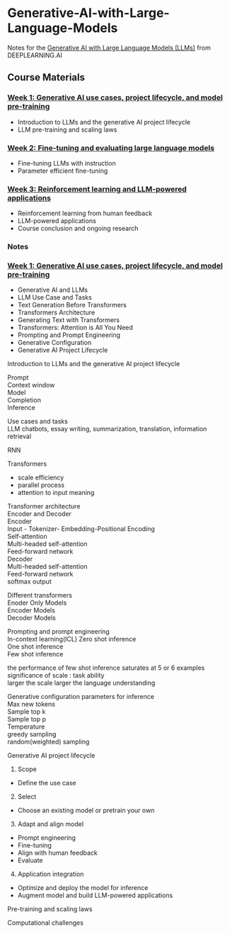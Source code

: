 # Generative-AI-with-Large-Language-Models

Notes for the [Generative AI with Large Language Models (LLMs)](https://www.deeplearning.ai/courses/generative-ai-with-llms/) from DEEPLEARNING.AI

## Course Materials
### [Week 1: Generative AI use cases, project lifecycle, and model pre-training](https://github.com/sathyanaravind/Generative-AI-with-Large-Language-Models/tree/main/Week%201%3A%20Generative%20AI%20use%20cases%2C%20project%20lifecycle%2C%20and%20model%20pre-training)

- Introduction to LLMs and the generative AI project lifecycle
- LLM pre-training and scaling laws


### [Week 2: Fine-tuning and evaluating large language models](https://github.com/sathyanaravind/Generative-AI-with-Large-Language-Models/tree/main/Week%202%3A%20Fine-tuning%20and%20evaluating%20large%20language%20models)

- Fine-tuning LLMs with instruction
- Parameter efficient fine-tuning

### [Week 3: Reinforcement learning and LLM-powered applications](https://github.com/sathyanaravind/Generative-AI-with-Large-Language-Models/tree/main/Week%203%3A%20Reinforcement%20learning%20and%20LLM-powered%20applications)

- Reinforcement learning from human feedback
- LLM-powered applications
- Course conclusion and ongoing research


### Notes

### [Week 1: Generative AI use cases, project lifecycle, and model pre-training](https://github.com/sathyanaravind/Generative-AI-with-Large-Language-Models/tree/main/Week%201%3A%20Generative%20AI%20use%20cases%2C%20project%20lifecycle%2C%20and%20model%20pre-training)
  - Generative AI and LLMs
  - LLM Use Case and Tasks
  - Text Generation Before Transformers
  - Transformers Architecture
  - Generating Text with Transformers
  - Transformers: Attention is All You Need
  - Prompting and Prompt Engineering
  - Generative Configuration
  - Generative AI Project Lifecycle

Introduction to LLMs and the generative AI project lifecycle    

Prompt  
Context window  
Model  
Completion  
Inference  

Use cases and tasks  
LLM chatbots, essay writing, summarization, translation, information retrieval  

RNN  

Transformers  
-  scale efficiency  
- parallel process  
- attention to input meaning  

Transformer architecture  
Encoder and Decoder  
Encoder   
Input - Tokenizer- Embedding-Positional Encoding  
Self-attention  
Multi-headed self-attention  
Feed-forward network  
Decoder  
Multi-headed self-attention  
Feed-forward network  
softmax output  

Different transformers  
Enoder Only Models  
Encoder Models  
Decoder Models  

Prompting and prompt engineering  
In-context learning(ICL) 
Zero shot inference  
One shot inference  
Few shot inference  

the performance of few shot inference saturates at  5 or 6 examples  
significance of scale : task ability  
larger the scale larger the language understanding  

Generative configuration parameters for inference  
Max new tokens  
Sample top k  
Sample top p   
Temperature  
greedy sampling  
random(weighted) sampling  

Generative AI project lifecycle  

1. Scope
- Define the use case
2. Select
-  Choose an existing model or pretrain your own 
3. Adapt and align model  
- Prompt
engineering
- Fine-tuning
- Align with human feedback  
- Evaluate  
4. Application integration   
- Optimize and deploy the model for inference
- Augment model and build LLM-powered applications

Pre-training and scaling laws  

Computational challenges  



